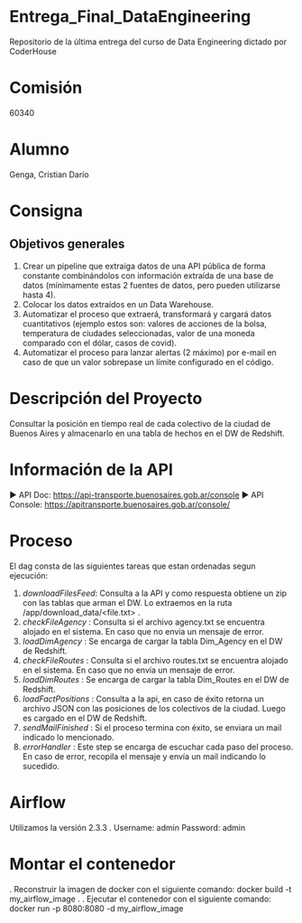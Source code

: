 
# Entrega_Final_DataEngineering
Repositorio de la última entrega del curso de Data Engineering dictado por CoderHouse

# Comisión
60340

# Alumno
Genga, Cristian Darío

# Consigna

## Objetivos generales
1. Crear un pipeline que extraiga datos de una API pública de forma
constante combinándolos con información extraída de una base de
datos (mínimamente estas 2 fuentes de datos, pero pueden utilizarse
hasta 4).
2. Colocar los datos extraídos en un Data Warehouse.
3. Automatizar el proceso que extraerá, transformará y cargará datos
cuantitativos (ejemplo estos son: valores de acciones de la bolsa,
temperatura de ciudades seleccionadas, valor de una moneda
comparado con el dólar, casos de covid).
4. Automatizar el proceso para lanzar alertas (2 máximo) por e-mail en
caso de que un valor sobrepase un límite configurado en el código.


# Descripción del Proyecto
Consultar la posición en tiempo real de cada colectivo de la ciudad de Buenos Aires y almacenarlo en una tabla de hechos en el DW de Redshift.

# Información de la API
► API Doc: https://api-transporte.buenosaires.gob.ar/console
► API Console: https://apitransporte.buenosaires.gob.ar/console/

# Proceso

El dag consta de las siguientes tareas que estan ordenadas segun ejecución:
1. *downloadFilesFeed*: Consulta a la API y como respuesta obtiene un zip con las tablas que arman el DW. Lo extraemos en la ruta /app/download_data/<file.txt> .
2. *checkFileAgency* : Consulta si el archivo agency.txt se encuentra alojado en el sistema. En caso que no envía un mensaje de error.
3. *loadDimAgency* : Se encarga de cargar la tabla Dim_Agency en el DW de Redshift.
4. *checkFileRoutes* : Consulta si el archivo routes.txt se encuentra alojado en el sistema. En caso que no envía un mensaje de error.
5. *loadDimRoutes* : Se encarga de cargar la tabla Dim_Routes en el DW de Redshift.
6. *loadFactPositions* : Consulta a la api, en caso de éxito retorna un archivo JSON con las posiciones de los colectivos de la ciudad. Luego es cargado en el DW de Redshift.
7. *sendMailFinished* : Si el proceso termina con éxito, se enviara un mail indicado lo mencionado.
8. *errorHandler* : Este step se encarga de escuchar cada paso del proceso. En caso de error, recopila el mensaje y envía un mail indicando lo sucedido.

# Airflow

Utilizamos la versión 2.3.3 . 
Username: admin
Password: admin

# Montar el contenedor
. Reconstruir la imagen de docker con el siguiente comando: docker build -t my_airflow_image .
. Ejecutar el contenedor con el siguiente comando: docker run -p 8080:8080 -d my_airflow_image